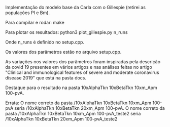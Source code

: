 Implementação do modelo base da Carla com o Gillespie (retirei as populações Pl e Bm). 

Para compilar e rodar: make 

Para plotar os resultados: python3 plot_gillespie.py n_runs

Onde n_runs é definido no setup.cpp. 

Os valores dos parâmetros estão no arquivo setup.cpp. 

As variações nos valores dos parâmetros foram inspiradas pela descrição da covid 19 presentes em vários artigos e nas análises feitas no artigo "Clinical and immunological features of severe and moderate coronavirus disease 2019" que está na pasta docs. 

Destaque para o resultado na pasta 10xAlphaTkn 10xBetaTkn 10xm_Apm 100-pvA. 

Errata: 
O nome correto da pasta /10xAlphaTkn 10xBetaTkn 10xm_Apm 100-pvA seria /10xAlphaTkn 10xBetaTkn 20xm_Apm 100-pvA. 
O nome correto da pasta /10xAlphaTkn 10xBetaTkn 10xm_Apm 100-pvA_teste2 seria /10xAlphaTkn 10xBetaTkn 20xm_Apm 100-pvA_teste2



